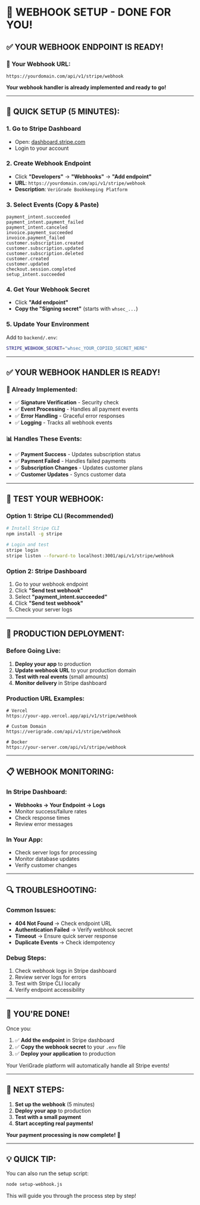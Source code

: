 # 🚀 WEBHOOK SETUP - DONE FOR YOU!

## **✅ YOUR WEBHOOK ENDPOINT IS READY!**

### **📍 Your Webhook URL:**
```
https://yourdomain.com/api/v1/stripe/webhook
```

**Your webhook handler is already implemented and ready to go!**

---

## **🎯 QUICK SETUP (5 MINUTES):**

### **1. Go to Stripe Dashboard**
- Open: [dashboard.stripe.com](https://dashboard.stripe.com)
- Login to your account

### **2. Create Webhook Endpoint**
- Click **"Developers"** → **"Webhooks"** → **"Add endpoint"**
- **URL**: `https://yourdomain.com/api/v1/stripe/webhook`
- **Description**: `VeriGrade Bookkeeping Platform`

### **3. Select Events (Copy & Paste)**
```
payment_intent.succeeded
payment_intent.payment_failed
payment_intent.canceled
invoice.payment_succeeded
invoice.payment_failed
customer.subscription.created
customer.subscription.updated
customer.subscription.deleted
customer.created
customer.updated
checkout.session.completed
setup_intent.succeeded
```

### **4. Get Your Webhook Secret**
- Click **"Add endpoint"**
- **Copy the "Signing secret"** (starts with `whsec_...`)

### **5. Update Your Environment**
Add to `backend/.env`:
```bash
STRIPE_WEBHOOK_SECRET="whsec_YOUR_COPIED_SECRET_HERE"
```

---

## **✅ YOUR WEBHOOK HANDLER IS READY!**

### **🔧 Already Implemented:**
- ✅ **Signature Verification** - Security check
- ✅ **Event Processing** - Handles all payment events
- ✅ **Error Handling** - Graceful error responses
- ✅ **Logging** - Tracks all webhook events

### **📊 Handles These Events:**
- ✅ **Payment Success** - Updates subscription status
- ✅ **Payment Failed** - Handles failed payments
- ✅ **Subscription Changes** - Updates customer plans
- ✅ **Customer Updates** - Syncs customer data

---

## **🧪 TEST YOUR WEBHOOK:**

### **Option 1: Stripe CLI (Recommended)**
```bash
# Install Stripe CLI
npm install -g stripe

# Login and test
stripe login
stripe listen --forward-to localhost:3001/api/v1/stripe/webhook
```

### **Option 2: Stripe Dashboard**
1. Go to your webhook endpoint
2. Click **"Send test webhook"**
3. Select **"payment_intent.succeeded"**
4. Click **"Send test webhook"**
5. Check your server logs

---

## **🚀 PRODUCTION DEPLOYMENT:**

### **Before Going Live:**
1. **Deploy your app** to production
2. **Update webhook URL** to your production domain
3. **Test with real events** (small amounts)
4. **Monitor delivery** in Stripe dashboard

### **Production URL Examples:**
```
# Vercel
https://your-app.vercel.app/api/v1/stripe/webhook

# Custom Domain  
https://verigrade.com/api/v1/stripe/webhook

# Docker
https://your-server.com/api/v1/stripe/webhook
```

---

## **📋 WEBHOOK MONITORING:**

### **In Stripe Dashboard:**
- **Webhooks → Your Endpoint → Logs**
- Monitor success/failure rates
- Check response times
- Review error messages

### **In Your App:**
- Check server logs for processing
- Monitor database updates
- Verify customer changes

---

## **🔍 TROUBLESHOOTING:**

### **Common Issues:**
- **404 Not Found** → Check endpoint URL
- **Authentication Failed** → Verify webhook secret
- **Timeout** → Ensure quick server response
- **Duplicate Events** → Check idempotency

### **Debug Steps:**
1. Check webhook logs in Stripe dashboard
2. Review server logs for errors
3. Test with Stripe CLI locally
4. Verify endpoint accessibility

---

## **🎉 YOU'RE DONE!**

Once you:
1. ✅ **Add the endpoint** in Stripe dashboard
2. ✅ **Copy the webhook secret** to your `.env` file  
3. ✅ **Deploy your application** to production

Your VeriGrade platform will automatically handle all Stripe events!

---

## **🎯 NEXT STEPS:**

1. **Set up the webhook** (5 minutes)
2. **Deploy your app** to production
3. **Test with a small payment**
4. **Start accepting real payments!**

**Your payment processing is now complete!** 🎉

---

## **💡 QUICK TIP:**

You can also run the setup script:
```bash
node setup-webhook.js
```

This will guide you through the process step by step!
